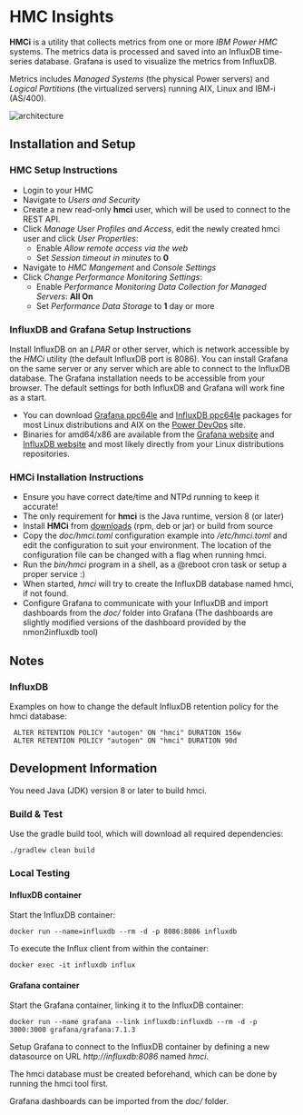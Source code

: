 # HMC Insights

**HMCi** is a utility that collects metrics from one or more *IBM Power HMC* systems. The metrics data is processed and saved into an InfluxDB time-series database. Grafana is used to visualize the metrics from InfluxDB.

Metrics includes *Managed Systems*  (the physical Power servers) and *Logical Partitions* (the virtualized servers) running AIX, Linux and IBM-i (AS/400).

![architecture](https://bitbucket.org/mnellemann/hmci/downloads/HMCi.png)

## Installation and Setup

### HMC Setup Instructions

- Login to your HMC
- Navigate to *Users and Security*
- Create a new read-only **hmci** user, which will be used to connect to the REST API.
- Click *Manage User Profiles and Access*, edit the newly created hmci user and click *User Properties*:
    - Enable *Allow remote access via the web*
    - Set *Session timeout in minutes* to **0**
- Navigate to *HMC Mangement* and *Console Settings*
- Click *Change Performance Monitoring Settings*:
    - Enable *Performance Monitoring Data Collection for Managed Servers*:  **All On**
    - Set *Performance Data Storage* to **1** day or more

### InfluxDB and Grafana Setup Instructions

Install InfluxDB on an *LPAR* or other server, which is network accessible by the *HMCi* utility (the default InfluxDB port is 8086). You can install Grafana on the same server or any server which are able to connect to the InfluxDB database. The Grafana installation needs to be accessible from your browser. The default settings for both InfluxDB and Grafana will work fine as a start.

- You can download [Grafana ppc64le](https://www.power-devops.com/grafana) and [InfluxDB ppc64le](https://www.power-devops.com/influxdb) packages for most Linux distributions and AIX on the [Power DevOps](https://www.power-devops.com/) site.
- Binaries for amd64/x86 are available from the [Grafana website](https://grafana.com/grafana/download) and [InfluxDB website](https://portal.influxdata.com/downloads/) and most likely directly from your Linux distributions repositories.

### HMCi Installation Instructions

- Ensure you have correct date/time and NTPd running to keep it accurate!
- The only requirement for **hmci** is the Java runtime, version 8 (or later)
- Install **HMCi** from [downloads](https://bitbucket.org/mnellemann/hmci/downloads/) (rpm, deb or jar) or build from source
- Copy the *doc/hmci.toml* configuration example into */etc/hmci.toml* and edit the configuration to suit your environment. The location of the configuration file can be changed with a flag when running hmci.
- Run the *bin/hmci* program in a shell, as a @reboot cron task or setup a proper service :)
- When started, *hmci* will try to create the InfluxDB database named hmci, if not found.
- Configure Grafana to communicate with your InfluxDB and import dashboards from the *doc/* folder into Grafana (The dashboards are slightly modified versions of the dashboard provided by the nmon2influxdb tool)



## Notes

### InfluxDB

Examples on how to change the default InfluxDB retention policy for the hmci database:

     ALTER RETENTION POLICY "autogen" ON "hmci" DURATION 156w
     ALTER RETENTION POLICY "autogen" ON "hmci" DURATION 90d


## Development Information

You need Java (JDK) version 8 or later to build hmci.


### Build & Test

Use the gradle build tool, which will download all required dependencies:

    ./gradlew clean build


### Local Testing

#### InfluxDB container

Start the InfluxDB container:

    docker run --name=influxdb --rm -d -p 8086:8086 influxdb

To execute the Influx client from within the container:

    docker exec -it influxdb influx


#### Grafana container

Start the Grafana container, linking it to the InfluxDB container:

    docker run --name grafana --link influxdb:influxdb --rm -d -p 3000:3000 grafana/grafana:7.1.3

Setup Grafana to connect to the InfluxDB container by defining a new datasource on URL *http://influxdb:8086* named *hmci*.

The hmci database must be created beforehand, which can be done by running the hmci tool first.

Grafana dashboards can be imported from the *doc/* folder.
